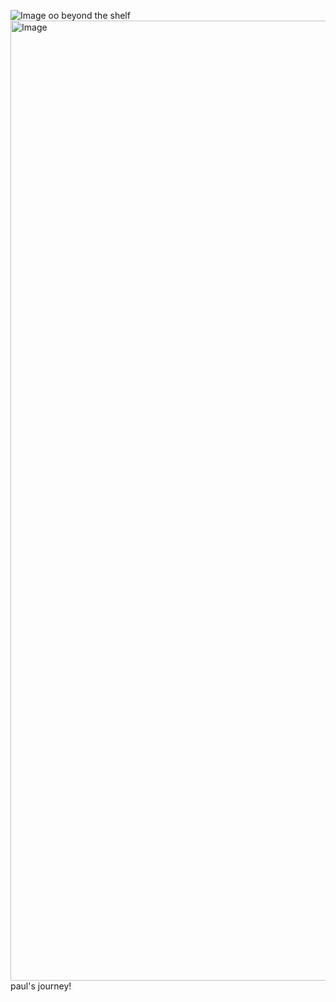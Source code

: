 ![Image](https://github.com/user-attachments/assets/a130fe39-fa19-4127-a5c1-727822e694dd)                                                            oo beyond the shelf
<img width="2048" height="1536" alt="Image" src="https://github.com/user-attachments/assets/29f2c763-bd84-4d32-8ec2-2ea405bcb4d3" /> paul's journey!
